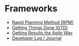 # Frameworks

* [Rapid Planning Method (RPM)](https://www.tonyrobbins.com/pdfs/Workbook-Time-of-your-Life.pdf)
* [Getting Things Done (GTD)](https://gettingthingsdone.com/)
* [Getting Results the Agile Way](http://gettingresults.com/)
* [Developer Log / Journal](https://opensource.com/article/19/4/what-developer-journal)